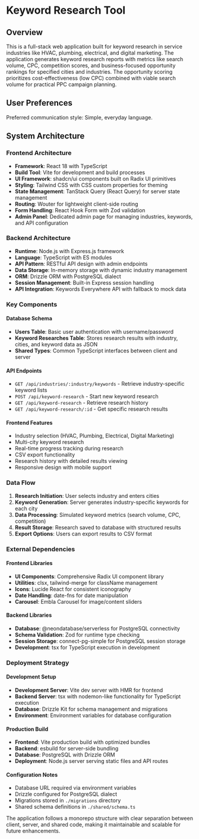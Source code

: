 # Keyword Research Tool

## Overview

This is a full-stack web application built for keyword research in service industries like HVAC, plumbing, electrical, and digital marketing. The application generates keyword research reports with metrics like search volume, CPC, competition scores, and business-focused opportunity rankings for specified cities and industries. The opportunity scoring prioritizes cost-effectiveness (low CPC) combined with viable search volume for practical PPC campaign planning.

## User Preferences

Preferred communication style: Simple, everyday language.

## System Architecture

### Frontend Architecture
- **Framework**: React 18 with TypeScript
- **Build Tool**: Vite for development and build processes
- **UI Framework**: shadcn/ui components built on Radix UI primitives
- **Styling**: Tailwind CSS with CSS custom properties for theming
- **State Management**: TanStack Query (React Query) for server state management
- **Routing**: Wouter for lightweight client-side routing
- **Form Handling**: React Hook Form with Zod validation
- **Admin Panel**: Dedicated admin page for managing industries, keywords, and API configuration

### Backend Architecture
- **Runtime**: Node.js with Express.js framework
- **Language**: TypeScript with ES modules
- **API Pattern**: RESTful API design with admin endpoints
- **Data Storage**: In-memory storage with dynamic industry management
- **ORM**: Drizzle ORM with PostgreSQL dialect
- **Session Management**: Built-in Express session handling
- **API Integration**: Keywords Everywhere API with fallback to mock data

### Key Components

#### Database Schema
- **Users Table**: Basic user authentication with username/password
- **Keyword Researches Table**: Stores research results with industry, cities, and keyword data as JSON
- **Shared Types**: Common TypeScript interfaces between client and server

#### API Endpoints
- `GET /api/industries/:industry/keywords` - Retrieve industry-specific keyword lists
- `POST /api/keyword-research` - Start new keyword research
- `GET /api/keyword-research` - Retrieve research history
- `GET /api/keyword-research/:id` - Get specific research results

#### Frontend Features
- Industry selection (HVAC, Plumbing, Electrical, Digital Marketing)
- Multi-city keyword research
- Real-time progress tracking during research
- CSV export functionality
- Research history with detailed results viewing
- Responsive design with mobile support

### Data Flow

1. **Research Initiation**: User selects industry and enters cities
2. **Keyword Generation**: Server generates industry-specific keywords for each city
3. **Data Processing**: Simulated keyword metrics (search volume, CPC, competition)
4. **Result Storage**: Research saved to database with structured results
5. **Export Options**: Users can export results to CSV format

### External Dependencies

#### Frontend Libraries
- **UI Components**: Comprehensive Radix UI component library
- **Utilities**: clsx, tailwind-merge for className management
- **Icons**: Lucide React for consistent iconography
- **Date Handling**: date-fns for date manipulation
- **Carousel**: Embla Carousel for image/content sliders

#### Backend Libraries
- **Database**: @neondatabase/serverless for PostgreSQL connectivity
- **Schema Validation**: Zod for runtime type checking
- **Session Storage**: connect-pg-simple for PostgreSQL session storage
- **Development**: tsx for TypeScript execution in development

### Deployment Strategy

#### Development Setup
- **Development Server**: Vite dev server with HMR for frontend
- **Backend Server**: tsx with nodemon-like functionality for TypeScript execution
- **Database**: Drizzle Kit for schema management and migrations
- **Environment**: Environment variables for database configuration

#### Production Build
- **Frontend**: Vite production build with optimized bundles
- **Backend**: esbuild for server-side bundling
- **Database**: PostgreSQL with Drizzle ORM
- **Deployment**: Node.js server serving static files and API routes

#### Configuration Notes
- Database URL required via environment variables
- Drizzle configured for PostgreSQL dialect
- Migrations stored in `./migrations` directory
- Shared schema definitions in `./shared/schema.ts`

The application follows a monorepo structure with clear separation between client, server, and shared code, making it maintainable and scalable for future enhancements.